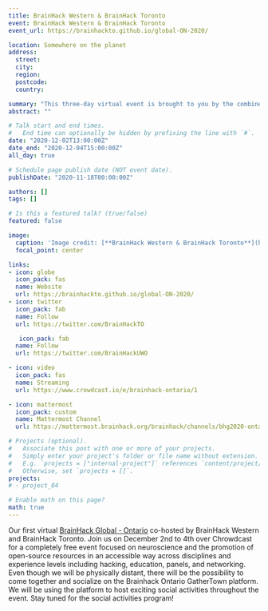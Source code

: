 ```yaml
---
title: BrainHack Western & BrainHack Toronto
event: BrainHack Western & BrainHack Toronto
event_url: https://brainhackto.github.io/global-ON-2020/

location: Somewhere on the planet
address:
  street:
  city:
  region:
  postcode:
  country:

summary: "This three-day virtual event is brought to you by the combined efforts of the BrianHack Toronto and BrainHack Western teams!."
abstract: ""

# Talk start and end times.
#   End time can optionally be hidden by prefixing the line with `#`.
date: "2020-12-02T13:00:00Z"
date_end: "2020-12-04T15:00:00Z"
all_day: true

# Schedule page publish date (NOT event date).
publishDate: "2020-11-18T00:00:00Z"

authors: []
tags: []

# Is this a featured talk? (true/false)
featured: false

image:
  caption: 'Image credit: [**BrainHack Western & BrainHack Toronto**](https://brainhackto.github.io/global-ON-2020/)'
  focal_point: center

links:
- icon: globe
  icon_pack: fas
  name: Website
  url: https://brainhackto.github.io/global-ON-2020/
- icon: twitter
  icon_pack: fab
  name: Follow
  url: https://twitter.com/BrainHackTO

   icon_pack: fab
  name: Follow
  url: https://twitter.com/BrainHackUWO

- icon: video
  icon_pack: fas
  name: Streaming
  url: https://www.crowdcast.io/e/brainhack-ontario/1

- icon: mattermost
  icon_pack: custom
  name: Mattermost Channel
  url: https://mattermost.brainhack.org/brainhack/channels/bhg2020-ontario

# Projects (optional).
#   Associate this post with one or more of your projects.
#   Simply enter your project's folder or file name without extension.
#   E.g. `projects = ["internal-project"]` references `content/project/deep-learning/index.md`.
#   Otherwise, set `projects = []`.
projects:
# - project_84

# Enable math on this page?
math: true
---
```


Our first virtual [BrainHack Global - Ontario](https://brainhackto.github.io/global-ON-2020/) co-hosted by BrainHack Western and BrainHack Toronto. 
Join us on December 2nd to 4th over Chrowdcast for a completely free event focused on neuroscience and the promotion of open-source resources in an 
accessible way across disciplines and experience levels including hacking, education, panels, and networking. Even though we will be physically distant, 
there will be the possibility to come together and socialize on the Brainhack Ontario GatherTown platform. We will be using the platform to host exciting
 social activities throughout the event. Stay tuned for the social activities program!

